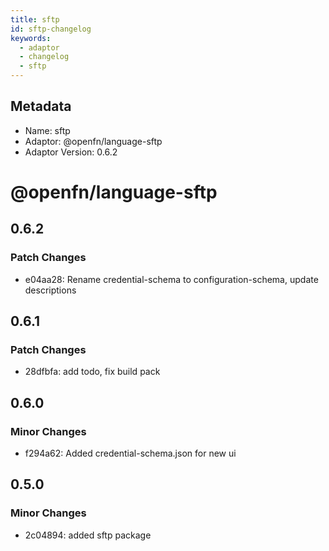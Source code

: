 ```yaml
---
title: sftp
id: sftp-changelog
keywords:
  - adaptor
  - changelog
  - sftp
---
```

## Metadata
- Name: sftp
- Adaptor: @openfn/language-sftp
- Adaptor Version: 0.6.2
# @openfn/language-sftp

## 0.6.2

### Patch Changes

- e04aa28: Rename credential-schema to configuration-schema, update descriptions

## 0.6.1

### Patch Changes

- 28dfbfa: add todo, fix build pack

## 0.6.0

### Minor Changes

- f294a62: Added credential-schema.json for new ui

## 0.5.0

### Minor Changes

- 2c04894: added sftp package
